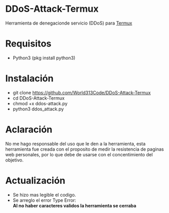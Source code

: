 # DDoS-Attack-Termux
Herramienta de denegacionde servicio (DDoS) para [Termux](https://play.google.com/store/apps/details?id=com.termux)

# Requisitos
* Python3
(pkg install python3)

# Instalación
* git clone https://github.com/World313Code/DDoS-Attack-Termux
* cd DDoS-Attack-Termux
* chmod +x ddos-attack.py
* python3 ddos_attack.py
# Aclaración
No me hago responsable del uso que le den a la herramienta, esta herramienta fue creada con el proposito de medir la resistencia de paginas web personales,  por lo que debe de usarse con el concentimiento del objetivo.
# Actualización
* Se hizo mas legible el codigo.
* Se arreglo el error Type Error:<br>
**Al no haber caracteres validos la herramienta se cerraba**

